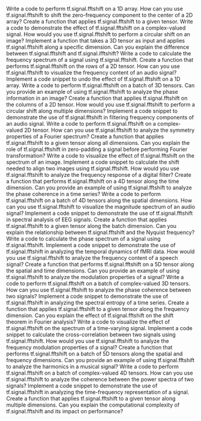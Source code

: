 Write a code to perform tf.signal.fftshift on a 1D array.
How can you use tf.signal.fftshift to shift the zero-frequency component to the center of a 2D array?
Create a function that applies tf.signal.fftshift to a given tensor.
Write a code to demonstrate the effect of tf.signal.fftshift on a complex-valued signal.
How would you use tf.signal.fftshift to perform a circular shift on an image?
Implement a function that takes a 3D tensor as input and applies tf.signal.fftshift along a specific dimension.
Can you explain the difference between tf.signal.fftshift and tf.signal.ifftshift?
Write a code to calculate the frequency spectrum of a signal using tf.signal.fftshift.
Create a function that performs tf.signal.fftshift on the rows of a 2D tensor.
How can you use tf.signal.fftshift to visualize the frequency content of an audio signal?
Implement a code snippet to undo the effect of tf.signal.fftshift on a 1D array.
Write a code to perform tf.signal.fftshift on a batch of 3D tensors.
Can you provide an example of using tf.signal.fftshift to analyze the phase information in an image?
Create a function that applies tf.signal.fftshift on the columns of a 2D tensor.
How would you use tf.signal.fftshift to perform a circular shift along multiple dimensions?
Implement a code snippet to demonstrate the use of tf.signal.fftshift in filtering frequency components of an audio signal.
Write a code to perform tf.signal.fftshift on a complex-valued 2D tensor.
How can you use tf.signal.fftshift to analyze the symmetry properties of a Fourier spectrum?
Create a function that applies tf.signal.fftshift to a given tensor along all dimensions.
Can you explain the role of tf.signal.fftshift in zero-padding a signal before performing Fourier transformation?
Write a code to visualize the effect of tf.signal.fftshift on the spectrum of an image.
Implement a code snippet to calculate the shift needed to align two images using tf.signal.fftshift.
How would you use tf.signal.fftshift to analyze the frequency response of a digital filter?
Create a function that performs tf.signal.fftshift on a 4D tensor along the time dimension.
Can you provide an example of using tf.signal.fftshift to analyze the phase coherence in a time series?
Write a code to perform tf.signal.fftshift on a batch of 4D tensors along the spatial dimensions.
How can you use tf.signal.fftshift to visualize the magnitude spectrum of an audio signal?
Implement a code snippet to demonstrate the use of tf.signal.fftshift in spectral analysis of EEG signals.
Create a function that applies tf.signal.fftshift to a given tensor along the batch dimension.
Can you explain the relationship between tf.signal.fftshift and the Nyquist frequency?
Write a code to calculate the phase spectrum of a signal using tf.signal.fftshift.
Implement a code snippet to demonstrate the use of tf.signal.fftshift in analyzing the temporal dynamics of fMRI data.
How would you use tf.signal.fftshift to analyze the frequency content of a speech signal?
Create a function that performs tf.signal.fftshift on a 5D tensor along the spatial and time dimensions.
Can you provide an example of using tf.signal.fftshift to analyze the modulation properties of a signal?
Write a code to perform tf.signal.fftshift on a batch of complex-valued 3D tensors.
How can you use tf.signal.fftshift to analyze the phase coherence between two signals?
Implement a code snippet to demonstrate the use of tf.signal.fftshift in analyzing the spectral entropy of a time series.
Create a function that applies tf.signal.fftshift to a given tensor along the frequency dimension.
Can you explain the effect of tf.signal.fftshift on the shift theorem in Fourier analysis?
Write a code to visualize the effect of tf.signal.fftshift on the spectrum of a time-varying signal.
Implement a code snippet to calculate the cross-correlation between two signals using tf.signal.fftshift.
How would you use tf.signal.fftshift to analyze the frequency modulation properties of a signal?
Create a function that performs tf.signal.fftshift on a batch of 5D tensors along the spatial and frequency dimensions.
Can you provide an example of using tf.signal.fftshift to analyze the harmonics in a musical signal?
Write a code to perform tf.signal.fftshift on a batch of complex-valued 4D tensors.
How can you use tf.signal.fftshift to analyze the coherence between the power spectra of two signals?
Implement a code snippet to demonstrate the use of tf.signal.fftshift in analyzing the time-frequency representation of a signal.
Create a function that applies tf.signal.fftshift to a given tensor along multiple dimensions.
Can you explain the computational complexity of tf.signal.fftshift and its impact on performance?